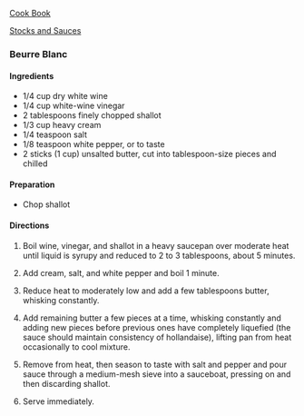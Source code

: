 [Cook Book](https://github.com/vmsmith/CookBook/blob/master/README.md)  

[Stocks and Sauces](https://github.com/vmsmith/CookBook/blob/master/stocks_sauces.md)  

### Beurre Blanc

#### Ingredients  

* 1/4 cup dry white wine
* 1/4 cup white-wine vinegar
* 2 tablespoons finely chopped shallot
* 1/3 cup heavy cream
* 1/4 teaspoon salt
* 1/8 teaspoon white pepper, or to taste
* 2 sticks (1 cup) unsalted butter, cut into tablespoon-size pieces and chilled  

#### Preparation  

* Chop shallot  

#### Directions  

1. Boil wine, vinegar, and shallot in a heavy saucepan over moderate heat until liquid is syrupy and reduced to 2 to 3 tablespoons, about 5 minutes.  

2. Add cream, salt, and white pepper and boil 1 minute.  

3. Reduce heat to moderately low and add a few tablespoons butter, whisking constantly.  

4. Add remaining butter a few pieces at a time, whisking constantly and adding new pieces before previous ones have completely liquefied (the sauce should maintain consistency of hollandaise), lifting pan from heat occasionally to cool mixture.  

5. Remove from heat, then season to taste with salt and pepper and pour sauce through a medium-mesh sieve into a sauceboat, pressing on and then discarding shallot.  

6. Serve immediately.


